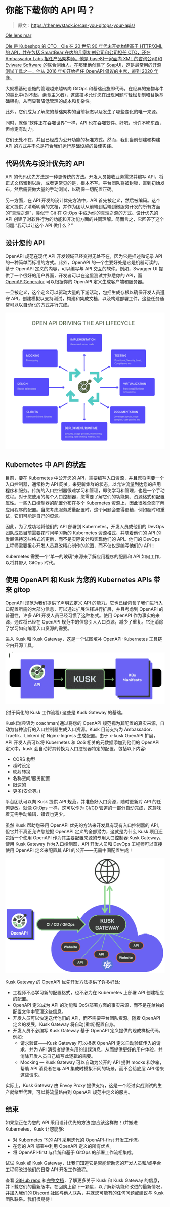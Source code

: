 # 你能下载你的 API 吗？

> 原文：<https://thenewstack.io/can-you-gitops-your-apis/>

[](https://www.linkedin.com/in/olensmar/)

[Ole lens mar](https://www.linkedin.com/in/olensmar/)

[Ole 是 Kubeshop 的 CTO。Ole 在 20 世纪 90 年代末开始构建基于 HTTP/XML 的 API，并在包括 SmartBear 在内的几家初创公司和公司担任 CTO，还在 Ambassador Labs 担任产品架构师。他是 base8(一家面向 XML 的咨询公司)和 Eviware Software 的联合创始人，在那里他创建了 SoapUI，这是最常用的开源测试工具之一。他从 2016 年初开始担任 OpenAPI 倡议的主席，直到 2020 年底。](https://www.linkedin.com/in/olensmar/)

[](https://www.linkedin.com/in/olensmar/)[](https://www.linkedin.com/in/olensmar/)

大规模基础设施的管理越来越转向 GitOps 和基础设施即代码。在经典的宠物与牛的类比中(对不起，素食主义者)，这些技术允许您在出现问题时轻松复制和替换基础架构，从而显著降低管理的成本和复杂性。

此外，它们成为了解您的基础架构的当前状态以及发生了哪些变化的唯一来源。

同时，就像“软件正在吞噬世界”一样，API 也在吞噬软件。好吧，也许不吃东西，但肯定有动力。

它们无处不在，并且已经成为公开功能的标准方式。然而，我们当前创建和构建 API 的方式并不总是符合我们运行基础设施的最佳实践。

## **代码优先与设计优先的 API**

API 的代码优先方法是一种更传统的方法。开发人员接收业务需求并编写 API，将正式文档留到以后，或者更常见的是，根本不写。平台团队将被封锁，直到初始发布，然后需要做大量的手动测试，以确保一切配置正确。

另一方面，在 API 开发的设计优先方法中，API 首先被定义，然后被编码。这个定义提供了清晰明确的文档，并作为团队从前端到后端到微服务开发的所有方面的“真理之源”，类似于 Git 在 GitOps 中成为你的真理之源的方式。设计优先的 API 创建了对软件行为的功能和非功能方面的共同理解。简而言之，它回答了这个问题:“我可以让这个 API 做什么？”

## **设计您的 API**

OpenAPI 规范在现代 API 开发领域已经变得无处不在，因为它是描述和记录 API 的一种简单而标准的方式。此外，OpenAPI 的一个主要好处是它是机器可读的。基于 OpenAPI 定义的内容，可以编写与 API 交互的软件。例如，Swagger UI 提供了一个很好的用户界面，开发者可以在这里测试并熟悉你的 API，而 [OpenAPIGenerator](https://github.com/OpenAPITools/openapi-generator) 可以根据你的 OpenAPI 定义生成客户端和服务器。

一旦被定义，这个定义可以驱动大量的下游活动，包括生成存根以确保开发人员遵守 API，创建模拟以支持测试，构建和集成文档，以及构建部署工件。这些任务通常可以以自动化的方式并行完成。

![](img/aee0a5c9671b0564be2b6adad4a0127b.png)

## **Kubernetes 中 API 的状态**

目前，要在 Kubernetes 中公开您的 API，需要编写入口资源，并且您将需要一个入口控制器，通常称为 API 网关，来更新集群的状态，以允许流量到达您的应用程序和服务。传统的入口控制器很难学习和管理，即使学习和管理，也是一个手动过程。对于您使用的每个入口控制器，您需要了解它们的功能集、资源格式和配置属性。一些入口控制器的配置分布在多个 Kubernetes 资源上，因此很难全面了解应用程序的配置。当您考虑服务质量配置时，这个问题会变得更糟，例如超时和重试，它们可能是自己的资源。

因此，为了成功地将他们的 API 部署到 Kubernetes，开发人员或他们的 DevOps 团队成员目前需要花时间学习新的 Kubernetes 资源格式，并随着他们的 API 的发展保持这些格式的更新，而不是实际设计和实现他们的 API。他们的 DevOps 工程师需要担心开发人员篡改精心制作的舵图，而不仅仅是编写他们的 API！

Kubernetes 需要一个“单一的玻璃”来源来了解应用程序的配置和 API 如何工作，以将其带入 GitOps 时代。

## **使用 OpenAPI 和 Kusk 为您的 Kubernetes APIs 带来 gitop**

OpenAPI 规范为我们提供了声明式定义 API 的能力。它也已经包含了我们进行入口配置所需的大部分信息，可以通过扩展注释进行扩展，并且考虑到 OpenAPI 的普遍性，许多 API 开发人员已经习惯了这种格式。使用 OpenAPI 作为事实的来源，通过将已经在 OpenAPI 规范中的信息引入入口资源，减少了重复。它还消除了学习如何编写入口资源的需要。

进入 Kusk 和 Kusk Gateway，这是一个试图填补 OpenAPI-Kubernetes 工具链空白开源工具。

![](img/4055df118d8a2b74247e92cbe1682784.png)

(过于简化的 Kusk 工作流程)
这些是 Kusk Gateway 的基础。

Kusk(瑞典语为 coachman)通过将您的 OpenAPI 规范视为其配置的真实来源，自动为各种流行的入口控制器生成入口资源。Kusk 目前支持为 Ambassador、Traefik、Linkerd 和 Nginx-Ingress 生成配置。由于 x-kusk OpenAPI 扩展，API 开发人员可以将 Kubernetes 和 QoS 相关的元数据添加到他们的 OpenAPI 定义中，kusk 会自动将其转换为入口控制器特定的配置，包括以下内容:

*   CORS 构型
*   超时设定
*   映射转换
*   名称空间/服务配置
*   限速的
*   更多(安全等。)

平台团队可以向 Kusk 提供 API 规范，并准备好入口资源，随时更新对 API 的任何更改。就像 GitOps 一样，这可以作为 CI/CD 管道的一部分自动完成，这意味着无需手动编辑，错误也更少。

虽然 Kusk 帮助您采用 OpenAPI 优先的方法来开发具有现有入口控制器的 API，但它并不真正允许您挖掘 OpenAPI 定义的全部潜力，这就是为什么 Kusk 项目还包括一个使用 OpenAPI 作为其主要配置来源的专用入口控制器:Kusk Gateway。使用 Kusk Gateway 作为入口控制器，API 开发人员和 DevOps 工程师可以直接使用 OpenAPI 定义来配置其 API 的公开——无需中间配置生成！

![](img/90ad3448fa098b108b5eaafd4bcf49cd.png)

Kusk Gateway 的 OpenAPI 优先开发方法提供了许多好处:

*   工程师不必学习新的配置格式，也不必为在 Kubernetes 上部署 API 创建相应的配置。
*   OpenAPI 定义成为 API 的功能和 QoS/部署方面的事实来源，而不是在单独的配置文件中管理这些信息。
*   开发人员可以快速迭代他们的 API，而不需要平台团队资源。随着 OpenAPI 定义的发展，Kusk Gateway 将自动(重新)配置自身。
*   开发人员不必编写 Kusk Gateway 基于 OpenAPI 定义提供的现成样板代码，例如:
    *   请求验证——Kusk Gateway 可以根据 OpenAPI 定义自动验证传入的请求，并为 API 消费者提供有用的错误消息，从而提供更好的用户体验，并消除开发人员自己编写此逻辑的需要。
    *   Mocking — Kusk Gateway 可以自动为公开的 API 提供 mocks 和沙箱，帮助 API 消费者在与 API 集成时模拟不同的场景，而不会给底层 API 带来这些请求。

实际上，Kusk Gateway 由 Envoy Proxy 提供支持，这是一个经过实战测试的生产就绪型代理，可以将流量路由到 OpenAPI 规范中定义的服务。

## **结束**

如果您正在为您的 API 采用设计优先的方法(您应该这样做！)并搬进 Kubernetes，Kusk 让您能够:

*   对 Kubernetes 下的 API 采用迭代的 OpenAPI-first 开发工作流。
*   在您的 API 部署中利用 OpenAPI 定义的所有优点。
*   将 OpenAPI-first 与传统和基于 GitOps 的部署工作流相集成。

试试 Kusk 或 Kusk Gateway，让我们知道它是否能帮助您的开发人员和/或平台工程师改进他们的日常 API 开发工作流程。

查看 [GitHub repo](https://github.com/kubeshop/kusk-gateway) 和[完整文档](https://kubeshop.github.io/kusk-gateway/)，了解更多关于 Kusk 和 Kusk Gateway 的信息，并下载它们的最新版本。在回购上留下一颗星，以了解新功能和改进的最新情况，并加入我们的 [Discord 社区](https://discord.gg/KhCcxq2Tsq)与他人联系，并就您可能有的任何问题或建议与 Kusk 团队联系。我们很期待！

<svg xmlns:xlink="http://www.w3.org/1999/xlink" viewBox="0 0 68 31" version="1.1"><title>Group</title> <desc>Created with Sketch.</desc></svg>